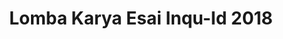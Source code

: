 ---
layout:   certificate
title:    "Lomba Karya Esai Inqu-Id 2018"
slug:     lomba-inquid
category: lomba
issuer:   "Inqu-Id"
---